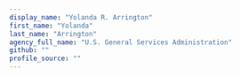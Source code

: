 ```yaml
---
display_name: "Yolanda R. Arrington"
first_name: "Yolanda"
last_name: "Arrington"
agency_full_name: "U.S. General Services Administration"
github: ""
profile_source: ""
---
```

